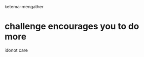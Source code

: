<!DOCTYPE html>
<html>
<head> 
ketema-mengather
</head>
<title>
  scratching truth is curse
</title>
<body>
  <h1>
    challenge encourages you to do more
  </h1>
  <p1>
    idonot care
  </p1>
</body>
</html>
